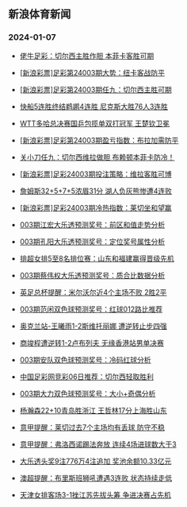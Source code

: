 ## 新浪体育新闻 
### 2024-01-07

+ [佬牛足彩：切尔西主胜作胆  本菲卡客胜可期](https://sports.sina.com.cn/l/2024-01-06/doc-inaapyfi1681923.shtml)

+ [[新浪彩票]足彩第24003期大势：纽卡客战防平](https://sports.sina.com.cn/l/2024-01-06/doc-inaanwtv2256866.shtml)

+ [[新浪彩票]足彩第24003期任九：切尔西主胜可期](https://sports.sina.com.cn/l/2024-01-06/doc-inaanwtv2257088.shtml)

+ [快船5连胜终结鹈鹕4连胜 尼克斯大胜76人3连胜](https://sports.sina.com.cn/basketball/nba/2024-01-06/doc-inaaqepa1815817.shtml)

+ [WTT多哈总决赛国乒包揽单双打冠军 王楚钦卫冕](https://sports.sina.com.cn/others/pingpang/2024-01-06/doc-inaapazp4615426.shtml)

+ [[新浪彩票]足彩第24003期盈亏指数：布拉加需防平](https://sports.sina.com.cn/l/2024-01-06/doc-inaanwts2518761.shtml)

+ [关小刀任九：切尔西维拉做胆 布赖顿本菲卡防冷！](https://sports.sina.com.cn/l/2024-01-06/doc-inaaqkuy1720656.shtml)

+ [[新浪彩票]足彩24003期投注策略：维拉客胜可博](https://sports.sina.com.cn/l/2024-01-06/doc-inaanwtw9034838.shtml)

+ [詹姆斯32+5+7+5浓眉31分 湖人负灰熊惨遭4连败](https://sports.sina.com.cn/basketball/nba/2024-01-06/doc-inaaqkvc1452003.shtml)

+ [[新浪彩票]足彩24003期冷热指数：莱切坐和望赢](https://sports.sina.com.cn/l/2024-01-06/doc-inaaptxn8574208.shtml)

+ [003期江宏大乐透预测奖号：前区和值走势分析](https://sports.sina.com.cn/l/2024-01-06/doc-inaapyfi1669926.shtml)

+ [003期孔阳大乐透预测奖号：定位奖号属性分析](https://sports.sina.com.cn/l/2024-01-06/doc-inaapyfe1920046.shtml)

+ [排超女排5至8名排位赛：山东和福建赢得晋级先机](https://sports.sina.com.cn/others/volleyball/2024-01-06/doc-inaaqvky8004958.shtml)

+ [003期蔡伟权大乐透预测奖号：质合比数据分析](https://sports.sina.com.cn/l/2024-01-06/doc-inaapyfc4139046.shtml)

+ [英足总杯提醒：米尔沃尔近4个主场不败 2胜2平](https://sports.sina.com.cn/l/2024-01-06/doc-inaaptxh2043304.shtml)

+ [003期范闲双色球预测奖号：红球012路比推荐](https://sports.sina.com.cn/l/2024-01-06/doc-inaapyfi1670546.shtml)

+ [奥克兰站-王曦雨1-2斯维托丽娜 遭逆转止步四强](https://sports.sina.com.cn/tennis/china/2024-01-06/doc-inaaqkvc1465892.shtml)

+ [商竣程遭逆转1-2卢布列夫 无缘香港站男单决赛](https://sports.sina.com.cn/tennis/china/2024-01-06/doc-inaaqvma0830375.shtml)

+ [003期安队双色球预测奖号：冷码红球分析](https://sports.sina.com.cn/l/2024-01-06/doc-inaapyfe1920747.shtml)

+ [中国足彩网竞彩06日推荐：切尔西轻取胜利](https://sports.sina.com.cn/l/2024-01-06/doc-inaaptxn8571622.shtml)

+ [003期大力双色球预测奖号：大小+奇偶分析](https://sports.sina.com.cn/l/2024-01-06/doc-inaapyfi1670643.shtml)

+ [杨瀚森22+10青岛胜浙江 王哲林17分上海胜山东](https://sports.sina.com.cn/basketball/cba/2024-01-06/doc-inaaqzsy0720986.shtml)

+ [意甲提醒：莱切过去7个主场均有丢球 防守不稳](https://sports.sina.com.cn/l/2024-01-06/doc-inaaptxn8571212.shtml)

+ [意甲提醒：弗洛西诺踢法奔放 连续4场进球数大于3](https://sports.sina.com.cn/l/2024-01-06/doc-inaaptxh2043160.shtml)

+ [大乐透头奖9注776万4注追加 奖池余额10.33亿元](https://sports.sina.com.cn/l/2024-01-06/doc-inaarfyt0998271.shtml)

+ [澳超提醒：布里斯班狮吼遭遇3连败 状态持续走低](https://sports.sina.com.cn/l/2024-01-06/doc-inaaptxf4262010.shtml)

+ [天津女排客场3-1挫江苏先拔头筹 争进决赛占先机](https://sports.sina.com.cn/others/volleyball/2024-01-06/doc-inaaqrca8129390.shtml)

